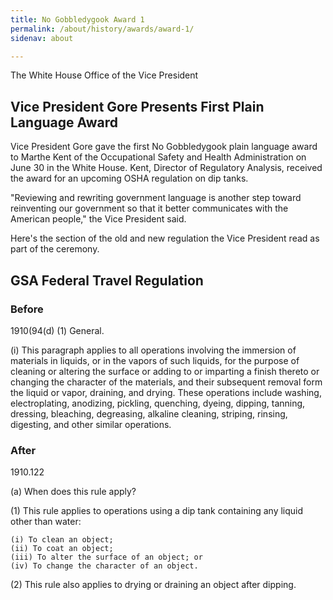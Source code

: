 ```yaml
---
title: No Gobbledygook Award 1
permalink: /about/history/awards/award-1/
sidenav: about

---
```


The White House
Office of the Vice President

## Vice President Gore Presents First Plain Language Award

Vice President Gore gave the first No Gobbledygook plain language award to Marthe Kent of the Occupational Safety and Health Administration on June 30 in the White House. Kent, Director of Regulatory Analysis, received the award for an upcoming OSHA regulation on dip tanks.

"Reviewing and rewriting government language is another step toward reinventing our government so that it better communicates with the American people," the Vice President said.

Here's the section of the old and new regulation the Vice President read as part of the ceremony.

## GSA Federal Travel Regulation

### Before

1910(94(d) (1) General.

  (i) This paragraph applies to all operations involving the immersion of materials in liquids, or in the vapors of such liquids, for the purpose of cleaning or altering the surface or adding to or imparting a finish thereto or changing the character of the materials, and their subsequent removal form the liquid or vapor, draining, and drying. These operations include washing, electroplating, anodizing, pickling, quenching, dyeing, dipping, tanning, dressing, bleaching, degreasing, alkaline cleaning, striping, rinsing, digesting, and other similar operations.

### After

1910.122

(a) When does this rule apply?

  (1) This rule applies to operations using a dip tank containing any liquid other than water:

    (i) To clean an object;
    (ii) To coat an object;
    (iii) To alter the surface of an object; or
    (iv) To change the character of an object.

  (2) This rule also applies to drying or draining an object after dipping.
